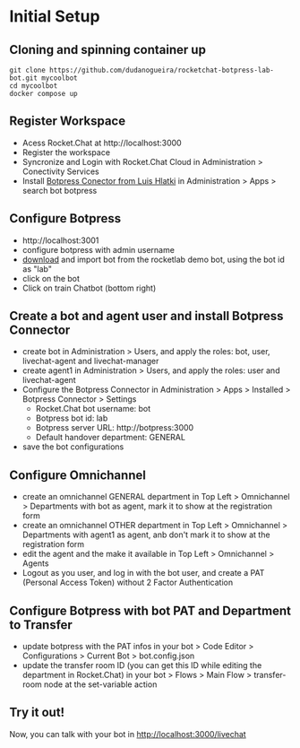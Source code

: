 # Initial Setup

## Cloning and spinning container up

```
git clone https://github.com/dudanogueira/rocketchat-botpress-lab-bot.git mycoolbot
cd mycoolbot
docker compose up
```

## Register Workspace
- Acess Rocket.Chat at http://localhost:3000
- Register the workspace
- Syncronize and Login with Rocket.Chat Cloud in Administration > Conectivity Services
- Install [Botpress Conector from Luis Hlatki](https://github.com/hlatki01/botpress-connector) in Administration > Apps > search bot botpress


## Configure Botpress
- http://localhost:3001
- configure botpress with admin username
- [download](https://github.com/dudanogueira/rocketchat-botpress-lab-bot/raw/main/bot_lab.tgz) and import bot from the rocketlab demo bot, using the bot id as "lab"
- click on the bot
- Click on train Chatbot (bottom right)

## Create a bot and agent user and install Botpress Connector

- create bot in Administration > Users, and apply the roles: bot, user, livechat-agent and livechat-manager
- create agent1 in Administration > Users, and apply the roles: user and livechat-agent
- Configure the Botpress Connector in Administration > Apps > Installed > Botpress Connector > Settings
  - Rocket.Chat bot username: bot
  - Botpress bot id: lab
  - Botpress server URL: http://botpress:3000
  - Default handover department: GENERAL
-  save the bot configurations

## Configure Omnichannel
- create an omnichannel GENERAL department in Top Left > Omnichannel > Departments with bot as agent, mark it to show at the registration form
- create an omnichannel OTHER department in Top Left > Omnichannel > Departments with agent1 as agent, anb don't mark it to show at the registration form
- edit the agent and the make it available in Top Left > Omnichannel > Agents
- Logout as you user, and log in with the bot user, and create a PAT (Personal Access Token) without 2 Factor Authentication

## Configure Botpress with bot PAT and Department to Transfer
- update botpress with the PAT infos in your bot > Code Editor > Configurations > Current Bot > bot.config.json
- update the transfer room ID (you can get this ID while editing the department in Rocket.Chat) in your bot > Flows > Main Flow > transfer-room node at the set-variable action

## Try it out!
Now, you can talk with your bot in [http://localhost:3000/livechat](http://localhost:3000/livechat)
